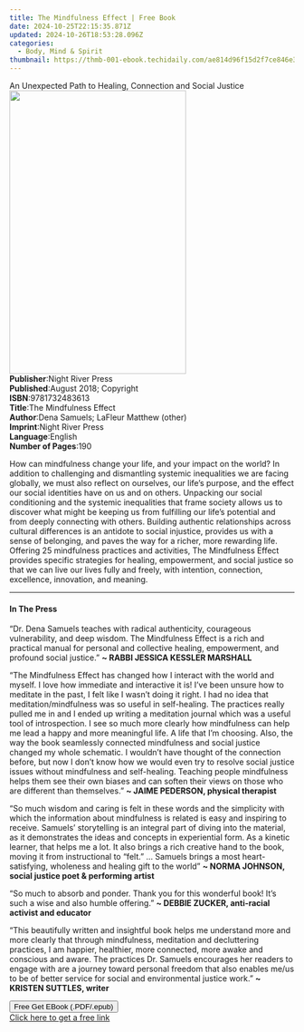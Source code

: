 ```yaml
---
title: The Mindfulness Effect | Free Book
date: 2024-10-25T22:15:35.871Z
updated: 2024-10-26T18:53:28.096Z
categories:
  - Body, Mind & Spirit
thumbnail: https://thmb-001-ebook.techidaily.com/ae814d96f15d2f7ce846e3fa9aa4f0c90753c0669715d671a97b8817226c2387.jpg
---
```

<main id="book-container">
  <div class="flex flex-col">
    <div class="book-brief flex-1 py-6 px-4 sm:p-6 md:py-10 md:px-8">
      <!-- brief-->
      <div class="book-brief-main">
        An Unexpected Path to Healing, Connection and Social Justice
      </div>
    </div>
    <div
      class="book-meta-info flex-1 grid gap-4 col-start-1 col-end-3 row-start-1 sm:mb-6 sm:grid-cols-4 lg:gap-6 lg:col-start-2 lg:row-end-6 lg:row-span-6 lg:mb-0"
    >
      <div
        class="book-meta-info-left place-content-center mt-4 p-4 text-sm leading-6 col-start-2 col-span-2 dark:text-slate-400"
      >
        <img
          class="w-full h-500 object-cover rounded-lg sm:h-255 sm:col-span-2 lg:col-span-full"
          src="https://img-001-ebook.techidaily.com/fd354479cac6f21ef8df677f8fdfba861daf8ef0ff80d63b1e92d647290ea4eb.jpg"
          alt=""
          width="312"
          height="500"
        />
      </div>
      <div
        class="book-meta-info-right mt-2 col-start-1 row-start-2 col-span-3 self-center"
      >
        <!-- meta data  -->
        <div class="flex flex-col px-4 md:px-8">
          <div class="flex-1">
            <strong>Publisher</strong>:<span class="px-2"
              >Night River Press</span
            >
          </div>
          <div class="flex-1">
            <strong>Published</strong>:<span class="px-2"
              >August 2018; Copyright</span
            >
          </div>
          <div class="flex-1">
            <strong>ISBN</strong>:<span class="px-2">9781732483613</span>
          </div>
          <div class="flex-1">
            <strong>Title</strong>:<span class="px-2"
              >The Mindfulness Effect</span
            >
          </div>
          <div class="flex-1">
            <strong>Author</strong>:<span class="px-2"
              >Dena Samuels; LaFleur Matthew (other)</span
            >
          </div>
          <div class="flex-1">
            <strong>Imprint</strong>:<span class="px-2">Night River Press</span>
          </div>
          <div class="flex-1">
            <strong>Language</strong>:<span class="px-2">English</span>
          </div>
          <div class="flex-1">
            <strong>Number of Pages</strong>:<span class="px-2">190</span>
          </div>
        </div>
      </div>
    </div>
    <div class="book-description flex-1 py-6 px-4 sm:p-6 md:py-10 md:px-8">
      <div class="book-description-main">
        <div accordion-content="" id="description">
          <p>
            How can mindfulness change your life, and your impact on the world?
            In addition to challenging and dismantling systemic inequalities we
            are facing globally, we must also reflect on ourselves, our life’s
            purpose, and the effect our social identities have on us and on
            others. Unpacking our social conditioning and the systemic
            inequalities that frame society allows us to discover what might be
            keeping us from fulfilling our life’s potential and from deeply
            connecting with others. Building authentic relationships across
            cultural differences is an antidote to social injustice, provides us
            with a sense of belonging, and paves the way for a richer, more
            rewarding life. Offering 25 mindfulness practices and activities,
            The Mindfulness Effect provides specific strategies for healing,
            empowerment, and social justice so that we can live our lives fully
            and freely, with intention, connection, excellence, innovation, and
            meaning.
          </p>
        </div>
      </div>
    </div>
    <div class="book-excerpts flex-1 py-6 px-4 sm:p-6 md:py-10 md:px-8">
      <!-- excerpts-->
      <div class="book-excerpts-main">
        <hr />
        <h4 class="placeholder placeholder-heading">
          <span>In The Press</span>
        </h4>
        <p></p>
        <p>
          “Dr. Dena Samuels teaches with radical authenticity, courageous
          vulnerability, and deep wisdom. The Mindfulness Effect is a rich and
          practical manual for personal and collective healing, empowerment, and
          profound social justice.”
          <strong>~ RABBI JESSICA KESSLER MARSHALL</strong>
        </p>
        <p>
          “The Mindfulness Effect has changed how I interact with the world and
          myself. I love how immediate and interactive it is! I’ve been unsure
          how to meditate in the past, I felt like I wasn’t doing it right. I
          had no idea that meditation/mindfulness was so useful in self-healing.
          The practices really pulled me in and I ended up writing a meditation
          journal which was a useful tool of introspection. I see so much more
          clearly how mindfulness can help me lead a happy and more meaningful
          life. A life that I’m choosing. Also, the way the book seamlessly
          connected mindfulness and social justice changed my whole schematic. I
          wouldn’t have thought of the connection before, but now I don’t know
          how we would even try to resolve social justice issues without
          mindfulness and self-healing. Teaching people mindfulness helps them
          see their own biases and can soften their views on those who are
          different than themselves.”
          <strong>~ JAIME PEDERSON, physical therapist</strong>
        </p>
        <p>
          “So much wisdom and caring is felt in these words and the simplicity
          with which the information about mindfulness is related is easy and
          inspiring to receive. Samuels’ storytelling is an integral part of
          diving into the material, as it demonstrates the ideas and concepts in
          experiential form. As a kinetic learner, that helps me a lot. It also
          brings a rich creative hand to the book, moving it from instructional
          to “felt.” … Samuels brings a most heart-satisfying, wholeness and
          healing gift to the world”
          <strong
            >~ NORMA JOHNSON, social justice poet &amp; performing
            artist</strong
          >
        </p>
        <p>
          “So much to absorb and ponder. Thank you for this wonderful book! It’s
          such a wise and also humble offering.”
          <strong>~ DEBBIE ZUCKER, anti-racial activist and educator</strong>
        </p>
        <p>
          “This beautifully written and insightful book helps me understand more
          and more clearly that through mindfulness, meditation and decluttering
          practices, I am happier, healthier, more connected, more awake and
          conscious and aware. The practices Dr. Samuels encourages her readers
          to engage with are a journey toward personal freedom that also enables
          me/us to be of better service for social and environmental justice
          work.” <strong>~ KRISTEN SUTTLES, writer</strong>
        </p>
        <p></p>
      </div>
    </div>
    <div
      class="book-about-author flex-1 py-6 px-4 sm:p-6 md:py-10 md:px-8"
    ></div>
    <div class="book-free-get flex-1 py-6 px-4 sm:p-6 md:py-10 md:px-8">
      <button
        id="btn-free-get"
        class="bg-blue-500 hover:bg-blue-700 text-white font-bold py-2 px-4 rounded"
      >
        Free Get EBook (.PDF/.epub)
      </button>
      <div id="countdown-display" class="px-2 text-lg mt-2"></div>
      <a
        id="free-link"
        class="hidden bg-blue-500 hover:bg-blue-700 text-white font-bold py-2 px-4 rounded"
        href="https://www.ebooks.com/en-us/book/209863373/the-mindfulness-effect/dena-samuels/"
        target="_blank"
        >Click here to get a free link</a
      >
    </div>
    <script>
      let countdownTime = 0;
      let countdownInterval = null;
      document
        .getElementById('btn-free-get')
        .addEventListener('click', startCountdown);
      function startCountdown() {
        countdownTime = new Date().getTime() + 60000 * 3;
        countdownInterval = setInterval(updateCountdown, 1000);
        document.getElementById('btn-free-get').disabled = true;
        document
          .getElementById('btn-free-get')
          .classList.add('bg-gray-500', 'cursor-not-allowed');
      }
      function updateCountdown() {
        let currentTime = new Date().getTime();
        let timeLeft = countdownTime - currentTime;
        let secondsLeft = Math.floor(timeLeft / 1000);
        document.getElementById('countdown-display').innerHTML =
          `Remaining time: ${secondsLeft} seconds.`;
        if (secondsLeft <= 0) {
          clearInterval(countdownInterval);
          document.getElementById('btn-free-get').classList.add('hidden');
          document.getElementById('free-link').classList.remove('hidden');
          document.getElementById('countdown-display').innerHTML = '';
        }
      }
    </script>
  </div>
</main>

<ins class="adsbygoogle"
      style="display:block"
      data-ad-client="ca-pub-7571918770474297"
      data-ad-slot="8358498916"
      data-ad-format="auto"
      data-full-width-responsive="true"></ins>
    